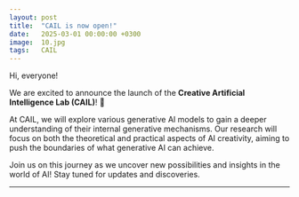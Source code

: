 ```yaml
---
layout: post
title:  "CAIL is now open!"
date:   2025-03-01 00:00:00 +0300
image:  10.jpg
tags:   CAIL
---
```


Hi, everyone!

We are excited to announce the launch of the **Creative Artificial Intelligence Lab (CAIL)**! 🎉

At CAIL, we will explore various generative AI models to gain a deeper understanding of their internal generative mechanisms. Our research will focus on both the theoretical and practical aspects of AI creativity, aiming to push the boundaries of what generative AI can achieve.

Join us on this journey as we uncover new possibilities and insights in the world of AI! Stay tuned for updates and discoveries.

***
